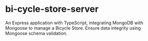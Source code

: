 # bi-cycle-store-server

An Express application with TypeScript, integrating MongoDB with Mongoose to manage a Bicycle Store. Ensure data integrity using Mongoose schema validation.

